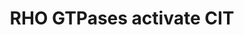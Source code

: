 ---
annotations:
- type: Pathway Ontology
  value: signaling pathway
authors:
- ReactomeTeam
- Egonw
description: Citron kinase (CIT) or citron RHO-interacting kinase (CRIK) shares similarities
  with ROCK kinases. Like ROCK, it consists of a serine/threonine kinase domain, a
  coiled-coil region, a RHO-binding domain, a cysteine rich region and a plekstrin
  homology (PH) domain, but additionally features a proline-rich region and a PDZ-binding
  domain. A shorter splicing isoform of CIT, citron-N, is specifically expressed in
  the nervous system and lacks the kinase domain. Citron-N is a component of the post-synaptic
  density, where it binds to the PDZ domains of the scaffolding protein PDS-95/SAP90
  (Zhang et al. 2006).<p>While the binding of CIT to RHO GTPases RHOA, RHOB, RHOC
  and RAC1 is well established (Madaule et al. 1995), the mechanism of CIT activation
  by GTP-bound RHO GTPases has not been elucidated. There are indications that CIT
  may be activated through autophosphorylation in the presence of active forms of
  RHO GTPases (Di Cunto et al. 1998). CIT appears to phosphorylate the myosin regulatory
  light chain (MRLC), the only substrate identified to date, on the same residues
  that are phosphorylated by ROCKs, but it has not been established yet how this relates
  to activation by RHO GTPases (Yamashiro et al. 2003). CIT and RHOA are implicated
  to act together in Golgi apparatus organization through regulation of the actin
  cytoskeleton (Camera et al. 2003). CIT is also involved in the regulation of cytokinesis
  through its interaction with KIF14 (Gruneberg et al. 2006, Bassi et al. 2013, Watanabe
  et al. 2013) and p27(Kip1) (Serres et al. 2012).  View original pathway at [http://www.reactome.org/PathwayBrowser/#DIAGRAM=5625900
  Reactome].
last-edited: 2021-01-25
organisms:
- Homo sapiens
redirect_from:
- /index.php/Pathway:WP3376
- /instance/WP3376
schema-jsonld:
- '@context': https://schema.org/
  '@id': https://wikipathways.github.io/pathways/WP3376.html
  '@type': Dataset
  creator:
    '@type': Organization
    name: WikiPathways
  description: Citron kinase (CIT) or citron RHO-interacting kinase (CRIK) shares
    similarities with ROCK kinases. Like ROCK, it consists of a serine/threonine kinase
    domain, a coiled-coil region, a RHO-binding domain, a cysteine rich region and
    a plekstrin homology (PH) domain, but additionally features a proline-rich region
    and a PDZ-binding domain. A shorter splicing isoform of CIT, citron-N, is specifically
    expressed in the nervous system and lacks the kinase domain. Citron-N is a component
    of the post-synaptic density, where it binds to the PDZ domains of the scaffolding
    protein PDS-95/SAP90 (Zhang et al. 2006).<p>While the binding of CIT to RHO GTPases
    RHOA, RHOB, RHOC and RAC1 is well established (Madaule et al. 1995), the mechanism
    of CIT activation by GTP-bound RHO GTPases has not been elucidated. There are
    indications that CIT may be activated through autophosphorylation in the presence
    of active forms of RHO GTPases (Di Cunto et al. 1998). CIT appears to phosphorylate
    the myosin regulatory light chain (MRLC), the only substrate identified to date,
    on the same residues that are phosphorylated by ROCKs, but it has not been established
    yet how this relates to activation by RHO GTPases (Yamashiro et al. 2003). CIT
    and RHOA are implicated to act together in Golgi apparatus organization through
    regulation of the actin cytoskeleton (Camera et al. 2003). CIT is also involved
    in the regulation of cytokinesis through its interaction with KIF14 (Gruneberg
    et al. 2006, Bassi et al. 2013, Watanabe et al. 2013) and p27(Kip1) (Serres et
    al. 2012).  View original pathway at [http://www.reactome.org/PathwayBrowser/#DIAGRAM=5625900
    Reactome].
  keywords:
  - 'PPP1R12A '
  - muscle/non-muscle
  - p-T19,S20-MRLC-smooth muscle/non-muscle myosin II
  - 'p-T19,S20-MYL12B '
  - 'CIT '
  - RHOA,RHOB,RHOC,RAC1:GTP:CIT-3:DLG4
  - RHOA,RHOB,RHOC,RAC1:GTP:CIT:KIF14:PRC1
  - 'RHOC '
  - PKNs
  - ATP
  - 'KIF14 '
  - 'p-T19,S20-MYL9 '
  - 'MYH14 '
  - KIF14
  - 'MYL9 '
  - RHO GTPases Activate
  - PRC1
  - CIT:CDKN1B
  - RHOA,RHOB,RHOC,RAC1:GTP:CIT
  - CDKN1B
  - DLG4
  - 'MYH9 '
  - 'MYH10 '
  - 'MYL12B '
  - 'MYL6 '
  - CIT
  - myosin II
  - 'Class 2 myosins play a crucial role in a variety of cellular processes, including
    cell migration, polarity formation, and cytokinesis. '
  - 'PPP1CB '
  - 'DLG4 '
  - RHO GTPases activate
  - 'GTP '
  - RHOA,RHOB,RHOC,RAC1:GTP:CIT-3
  - 'RAC1 '
  - CIT-3
  - 'PPP1R12B '
  - 'CIT-3 '
  - 'PRC1 '
  - ROCKs
  - ADP
  - 'CDKN1B '
  - Myosin phosphatase
  - Smooth
  - 'RHOB '
  - RHOA,RHOB,RHOC,RAC1:GTP
  - 'MYH11 '
  - 'RHOA '
  license: CC0
  name: RHO GTPases activate CIT
seo: CreativeWork
title: RHO GTPases activate CIT
wpid: WP3376
---
